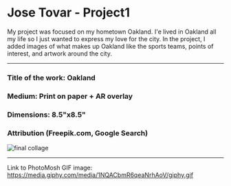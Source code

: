# Jose Tovar - Project1

My project was focused on my hometown Oakland. I'e lived in Oakland all my life so I just wanted to express my love for the city. In the project, I added images of what makes up Oakland like the sports teams, points of interest, and artwork around the city.
***

### Title of the work: Oakland <br>
### Medium: Print on paper + AR overlay <br>
### Dimensions: 8.5"x8.5" <br>
### Attribution (Freepik.com, Google Search)

![final collage](https://imgur.com/a/cAbJ2w7)
***

Link to PhotoMosh GIF image: https://media.giphy.com/media/1NQACbmR6qeaNrhAoV/giphy.gif
